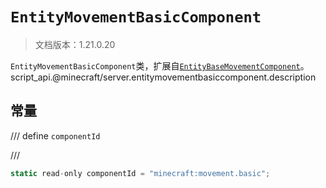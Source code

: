 # `EntityMovementBasicComponent`

> 文档版本：1.21.0.20

`EntityMovementBasicComponent`类，扩展自[`EntityBaseMovementComponent`](./entitybasemovementcomponent.md)。script_api.@minecraft/server.entitymovementbasiccomponent.description

## 常量

/// define
`componentId`


///

```js
static read-only componentId = "minecraft:movement.basic";
```

